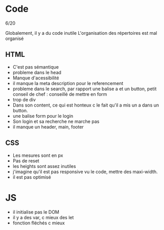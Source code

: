 # Code

6/20

Globalement, il y a du code inutile
L'organisation des répertoires est mal organisé 


## HTML

- C'est pas sémantique
- probleme dans le head
- Manque d'acessibilité
- il manque la meta description pour le referencement 
- probleme dans le search, par rapport une balise a et un button, petit conseil de chef : conseillé de mettre en form
- trop de div
- Dans son content, ce qui est honteux c le fait qu'il a mis un a dans un button.
- une balise form pour le login
- Son login et sa recherche ne marche pas
- il manque un header, main, footer

## CSS

- Les mesures sont en px
- Pas de reset
- les heights sont assez inutiles
- j'imagine qu'il est pas responsive vu le code, mettre des maxi-width.
- il est pas optimisé 
	

# JS

- il initialise pas le DOM
- il y a des var, c mieux des let
- fonction fléchés c mieux